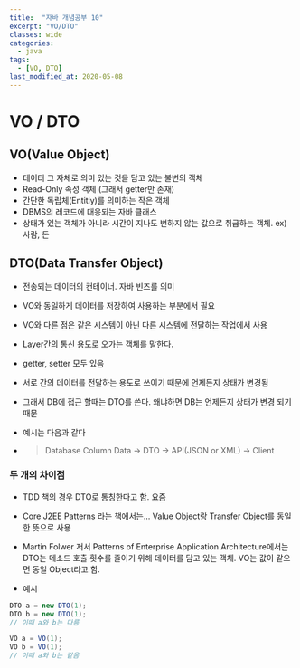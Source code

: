 ```yaml
---
title:  "자바 개념공부 10"
excerpt: "VO/DTO"
classes: wide
categories:
  - java
tags:
  - [VO, DTO]
last_modified_at: 2020-05-08
---
```


# VO / DTO



## VO(Value Object)

* 데이터 그 자체로 의미 있는 것을 담고 있는 불변의 객체
* Read-Only 속성 객체 (그래서 getter만 존재)
* 간단한 독립체(Entitiy)를 의미하는 작은 객체
* DBMS의 레코드에 대응되는 자바 클래스
* 상태가 있는 객체가 아니라 시간이 지나도 변하지 않는 값으로 취급하는 객체. ex) 사람, 돈



## DTO(Data Transfer Object)

* 전송되는 데이터의 컨테이너. 자바 빈즈를 의미

* VO와 동일하게 데이터를 저장하여 사용하는 부분에서 필요

* VO와 다른 점은 같은 시스템이 아닌 다른 시스템에 전달하는 작업에서 사용

* Layer간의 통신 용도로 오가는 객체를 말한다.

* getter, setter 모두 있음

* 서로 간의 데이터를 전달하는 용도로 쓰이기 때문에 언제든지 상태가 변경됨

* 그래서 DB에 접근 할때는 DTO를 쓴다. 왜냐하면 DB는 언제든지 상태가 변경 되기 때문

* 예시는 다음과 같다

* > Database Column Data -> DTO -> API(JSON or XML) -> Client



### 두 개의 차이점

* TDD 책의 경우 DTO로 통칭한다고 함. 요즘

* Core J2EE Patterns 라는 책에서는... Value Object랑 Transfer Object를 동일한 뜻으로 사용
* Martin Folwer 저서 Patterns of Enterprise Application Architecture에서는 DTO는 메소드 호출 횟수를 줄이기 위해 데이터를 담고 있는 객체. VO는 값이 같으면 동일 Object라고 함.
* 예시

```java
DTO a = new DTO(1);
DTO b = new DTO(1);
// 이때 a와 b는 다름

VO a = VO(1);
VO b = VO(1);
// 이때 a와 b는 같음
```

